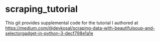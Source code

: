 # scraping_tutorial

This git provides supplemental code for the tutorial I authored at https://medium.com/@devkosal/scraping-data-with-beautifulsoup-and-selectorgadget-in-python-3-decf798e1a1e

